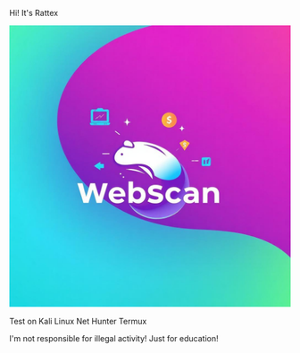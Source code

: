 Hi! It's Rattex

![alt text](https://github.com/Codex91/Rattex/blob/main/Codex91.png?raw=true)

Test on Kali Linux
        Net Hunter
        Termux

I'm not responsible for illegal activity!
Just for education!
